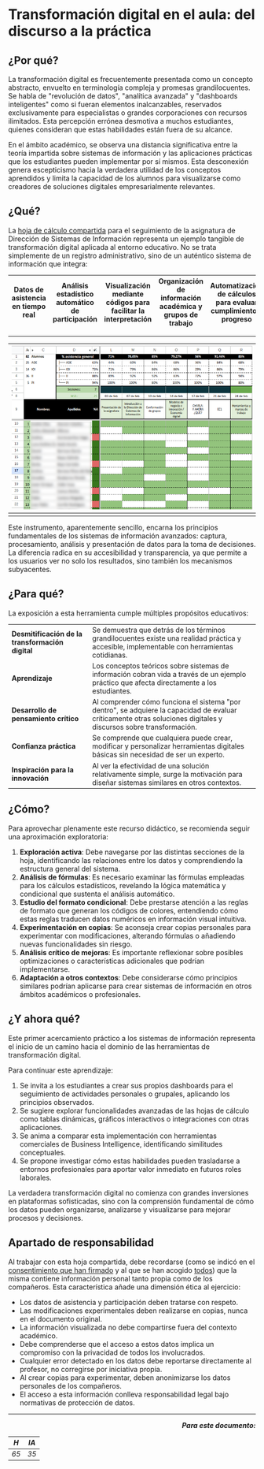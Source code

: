 # Transformación digital en el aula: del discurso a la práctica

## ¿Por qué?

La transformación digital es frecuentemente presentada como un concepto abstracto, envuelto en terminología compleja y promesas grandilocuentes. Se habla de "revolución de datos", "analítica avanzada" y "dashboards inteligentes" como si fueran elementos inalcanzables, reservados exclusivamente para especialistas o grandes corporaciones con recursos ilimitados. Esta percepción errónea desmotiva a muchos estudiantes, quienes consideran que estas habilidades están fuera de su alcance.

En el ámbito académico, se observa una distancia significativa entre la teoría impartida sobre sistemas de información y las aplicaciones prácticas que los estudiantes pueden implementar por sí mismos. Esta desconexión genera escepticismo hacia la verdadera utilidad de los conceptos aprendidos y limita la capacidad de los alumnos para visualizarse como creadores de soluciones digitales empresarialmente relevantes.

## ¿Qué?

La [hoja de cálculo compartida](https://docs.google.com/spreadsheets/d/1KxmuKK_bd0rki4Kx3zlUAA2rIVUHJhaJf0dMx5KupC4/edit?usp=sharing) para el seguimiento de la asignatura de Dirección de Sistemas de Información representa un ejemplo tangible de transformación digital aplicada al entorno educativo. No se trata simplemente de un registro administrativo, sino de un auténtico sistema de información que integra:

<div align=center>

|Datos de asistencia en tiempo real|Análisis estadístico automático de participación|Visualización mediante códigos para facilitar la interpretación|Organización de información académica y grupos de trabajo|Automatización de cálculos para evaluar cumplimiento y progreso
|-|-|-|-|-|

---

|![](/images/dashboard.png)|
|-|
||

</div>

Este instrumento, aparentemente sencillo, encarna los principios fundamentales de los sistemas de información avanzados: captura, procesamiento, análisis y presentación de datos para la toma de decisiones. La diferencia radica en su accesibilidad y transparencia, ya que permite a los usuarios ver no solo los resultados, sino también los mecanismos subyacentes.

## ¿Para qué?

La exposición a esta herramienta cumple múltiples propósitos educativos:

|||
|-|-|
|**Desmitificación de la transformación digital**|Se demuestra que detrás de los términos grandilocuentes existe una realidad práctica y accesible, implementable con herramientas cotidianas.
|**Aprendizaje**|Los conceptos teóricos sobre sistemas de información cobran vida a través de un ejemplo práctico que afecta directamente a los estudiantes.
|**Desarrollo de pensamiento crítico**|Al comprender cómo funciona el sistema "por dentro", se adquiere la capacidad de evaluar críticamente otras soluciones digitales y discursos sobre transformación.
|**Confianza práctica**|Se comprende que cualquiera puede crear, modificar y personalizar herramientas digitales básicas sin necesidad de ser un experto.
|**Inspiración para la innovación**|Al ver la efectividad de una solución relativamente simple, surge la motivación para diseñar sistemas similares en otros contextos.

## ¿Cómo?

Para aprovechar plenamente este recurso didáctico, se recomienda seguir una aproximación exploratoria:

1. **Exploración activa**: Debe navegarse por las distintas secciones de la hoja, identificando las relaciones entre los datos y comprendiendo la estructura general del sistema.
1. **Análisis de fórmulas**: Es necesario examinar las fórmulas empleadas para los cálculos estadísticos, revelando la lógica matemática y condicional que sustenta el análisis automático.
1. **Estudio del formato condicional**: Debe prestarse atención a las reglas de formato que generan los códigos de colores, entendiendo cómo estas reglas traducen datos numéricos en información visual intuitiva.
1. **Experimentación en copias**: Se aconseja crear copias personales para experimentar con modificaciones, alterando fórmulas o añadiendo nuevas funcionalidades sin riesgo.
1. **Análisis crítico de mejoras**: Es importante reflexionar sobre posibles optimizaciones o características adicionales que podrían implementarse.
1. **Adaptación a otros contextos**: Debe considerarse cómo principios similares podrían aplicarse para crear sistemas de información en otros ámbitos académicos o profesionales.

## ¿Y ahora qué?

Este primer acercamiento práctico a los sistemas de información representa el inicio de un camino hacia el dominio de las herramientas de transformación digital.

Para continuar este aprendizaje:

1. Se invita a los estudiantes a crear sus propios dashboards para el seguimiento de actividades personales o grupales, aplicando los principios observados.
1. Se sugiere explorar funcionalidades avanzadas de las hojas de cálculo como tablas dinámicas, gráficos interactivos o integraciones con otras aplicaciones.
1. Se anima a comparar esta implementación con herramientas comerciales de Business Intelligence, identificando similitudes conceptuales.
1. Se propone investigar cómo estas habilidades pueden trasladarse a entornos profesionales para aportar valor inmediato en futuros roles laborales.

La verdadera transformación digital no comienza con grandes inversiones en plataformas sofisticadas, sino con la comprensión fundamental de cómo los datos pueden organizarse, analizarse y visualizarse para mejorar procesos y decisiones.

## Apartado de responsabilidad

Al trabajar con esta hoja compartida, debe recordarse (como se indicó en el [consentimiento que han firmado](https://forms.gle/QLyknnd57MdnRukg7) y al que se han acogido [todos](https://docs.google.com/spreadsheets/d/1rRG131UPQ52CIZxmbjG9E2VUqu9xPsJnzTpo0hQpvvM/edit?usp=sharing)) que la misma contiene información personal tanto propia como de los compañeros. Esta característica añade una dimensión ética al ejercicio:

- Los datos de asistencia y participación deben tratarse con respeto.
- Las modificaciones experimentales deben realizarse en copias, nunca en el documento original.
- La información visualizada no debe compartirse fuera del contexto académico.
- Debe comprenderse que el acceso a estos datos implica un compromiso con la privacidad de todos los involucrados.
- Cualquier error detectado en los datos debe reportarse directamente al profesor, no corregirse por iniciativa propia.
- Al crear copias para experimentar, deben anonimizarse los datos personales de los compañeros.
- El acceso a esta información conlleva responsabilidad legal bajo normativas de protección de datos.

---

<div align=right>

***Para este documento:***

|*H*|*IA*|
|-|-|
|*65*|*35*|

</div>
